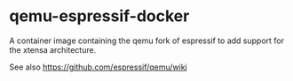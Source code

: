 # qemu-espressif-docker
A container image containing the qemu fork of espressif to add support for the xtensa architecture.

See also https://github.com/espressif/qemu/wiki
